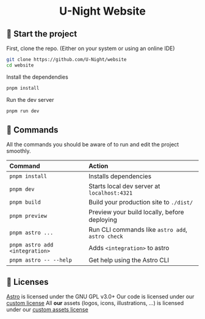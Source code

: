 <h1 align="center">U-Night Website</h1>

## 🚀 Start the project

First, clone the repo. (Either on your system or using an online IDE)
```sh
git clone https://github.com/U-Night/website
cd website
```

Install the dependendies
```sh
pnpm install
```

Run the dev server
```sh
pnpm run dev
```

## 🧞 Commands

All the commands you should be aware of to run and edit the project
smoothly.

| Command                   | Action                                           |
| :------------------------ | :----------------------------------------------- |
| `pnpm install`             | Installs dependencies                            |
| `pnpm dev`             | Starts local dev server at `localhost:4321`      |
| `pnpm build`           | Build your production site to `./dist/`          |
| `pnpm preview`         | Preview your build locally, before deploying     |
| `pnpm astro ...`       | Run CLI commands like `astro add`, `astro check` |
| `pnpm astro add <integration>`       | Adds `<integration>` to astro |
| `pnpm astro -- --help` | Get help using the Astro CLI                     |

## 👀 Licenses

[Astro](https://astro.build) is licensed under the GNU GPL v3.0+
Our code is licensed under our [custom license](./LICENSE.md)
All **our** assets (logos, icons, illustrations, ...) is licensed under our [custom assets license](./LICENSE_ASSETS.md)
